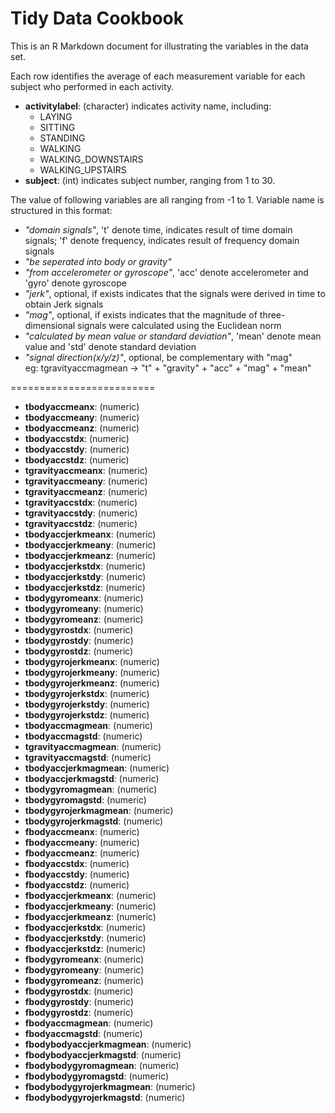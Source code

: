 Tidy Data Cookbook
========================================================

This is an R Markdown document for illustrating the variables in the data set.

Each row identifies the average of each measurement variable for each subject 
who performed in each activity. 

* **activitylabel**: (character) indicates activity name, including:
  * LAYING
  * SITTING
  * STANDING
  * WALKING
  * WALKING_DOWNSTAIRS
  * WALKING_UPSTAIRS
* **subject**: (int)  indicates subject number, ranging from 1 to 30.

The value of following variables are all ranging from -1 to 1.
Variable name is structured in this format: 
  * _"domain signals"_,  't' denote time, indicates result of time domain signals; 'f' denote frequency, indicates result of frequency domain signals
  * _"be seperated into body or gravity"_
  * _"from accelerometer or gyroscope"_,  'acc' denote accelerometer and 'gyro' denote gyroscope
  * _"jerk"_,  optional, if exists indicates that the signals were derived in time to obtain Jerk signals
  * _"mag"_,  optional, if exists indicates that the magnitude of three-dimensional signals were calculated using the Euclidean norm
  * _"calculated by mean value or standard deviation"_,  'mean' denote mean value and 'std' denote standard deviation
  * _"signal direction(x/y/z)"_,  optional, be complementary with "mag"  
  eg: tgravityaccmagmean -> "t" + "gravity" + "acc" + "mag" + "mean"
  
=========================
* **tbodyaccmeanx**: (numeric)
* **tbodyaccmeany**: (numeric)
* **tbodyaccmeanz**: (numeric)
* **tbodyaccstdx**: (numeric)
* **tbodyaccstdy**: (numeric)
* **tbodyaccstdz**: (numeric)
* **tgravityaccmeanx**: (numeric)
* **tgravityaccmeany**: (numeric)
* **tgravityaccmeanz**: (numeric)
* **tgravityaccstdx**: (numeric)
* **tgravityaccstdy**: (numeric)
* **tgravityaccstdz**: (numeric)
* **tbodyaccjerkmeanx**: (numeric)
* **tbodyaccjerkmeany**: (numeric)
* **tbodyaccjerkmeanz**: (numeric)
* **tbodyaccjerkstdx**: (numeric)
* **tbodyaccjerkstdy**: (numeric)
* **tbodyaccjerkstdz**: (numeric)
* **tbodygyromeanx**: (numeric)
* **tbodygyromeany**: (numeric)
* **tbodygyromeanz**: (numeric)
* **tbodygyrostdx**: (numeric)
* **tbodygyrostdy**: (numeric)
* **tbodygyrostdz**: (numeric)
* **tbodygyrojerkmeanx**: (numeric)
* **tbodygyrojerkmeany**: (numeric)
* **tbodygyrojerkmeanz**: (numeric)
* **tbodygyrojerkstdx**: (numeric)
* **tbodygyrojerkstdy**: (numeric)
* **tbodygyrojerkstdz**: (numeric)
* **tbodyaccmagmean**: (numeric)
* **tbodyaccmagstd**: (numeric)
* **tgravityaccmagmean**: (numeric)
* **tgravityaccmagstd**: (numeric)
* **tbodyaccjerkmagmean**: (numeric)
* **tbodyaccjerkmagstd**: (numeric)
* **tbodygyromagmean**: (numeric)
* **tbodygyromagstd**: (numeric)
* **tbodygyrojerkmagmean**: (numeric)
* **tbodygyrojerkmagstd**: (numeric)
* **fbodyaccmeanx**: (numeric)
* **fbodyaccmeany**: (numeric)
* **fbodyaccmeanz**: (numeric)
* **fbodyaccstdx**: (numeric)
* **fbodyaccstdy**: (numeric)
* **fbodyaccstdz**: (numeric)
* **fbodyaccjerkmeanx**: (numeric)
* **fbodyaccjerkmeany**: (numeric)
* **fbodyaccjerkmeanz**: (numeric)
* **fbodyaccjerkstdx**: (numeric)
* **fbodyaccjerkstdy**: (numeric)
* **fbodyaccjerkstdz**: (numeric)
* **fbodygyromeanx**: (numeric)
* **fbodygyromeany**: (numeric)
* **fbodygyromeanz**: (numeric)
* **fbodygyrostdx**: (numeric)
* **fbodygyrostdy**: (numeric)
* **fbodygyrostdz**: (numeric)
* **fbodyaccmagmean**: (numeric)
* **fbodyaccmagstd**: (numeric)
* **fbodybodyaccjerkmagmean**: (numeric)
* **fbodybodyaccjerkmagstd**: (numeric)
* **fbodybodygyromagmean**: (numeric)
* **fbodybodygyromagstd**: (numeric)
* **fbodybodygyrojerkmagmean**: (numeric)
* **fbodybodygyrojerkmagstd**: (numeric)